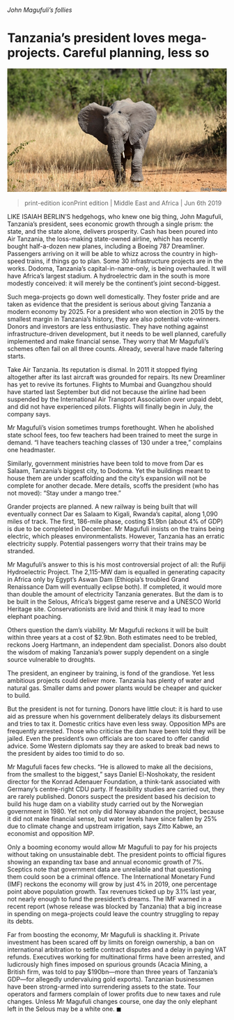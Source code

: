 ###### John Magufuli’s follies

# Tanzania’s president loves mega-projects. Careful planning, less so 

![image](images/20190608_MAP003_0.jpg) 

> print-edition iconPrint edition | Middle East and Africa | Jun 6th 2019 

LIKE ISAIAH BERLIN’S hedgehogs, who knew one big thing, John Magufuli, Tanzania’s president, sees economic growth through a single prism: the state, and the state alone, delivers prosperity. Cash has been poured into Air Tanzania, the loss-making state-owned airline, which has recently bought half-a-dozen new planes, including a Boeing 787 Dreamliner. Passengers arriving on it will be able to whizz across the country in high-speed trains, if things go to plan. Some 30 infrastructure projects are in the works. Dodoma, Tanzania’s capital-in-name-only, is being overhauled. It will have Africa’s largest stadium. A hydroelectric dam in the south is more modestly conceived: it will merely be the continent’s joint second-biggest. 

Such mega-projects go down well domestically. They foster pride and are taken as evidence that the president is serious about giving Tanzania a modern economy by 2025. For a president who won election in 2015 by the smallest margin in Tanzania’s history, they are also potential vote-winners. Donors and investors are less enthusiastic. They have nothing against infrastructure-driven development, but it needs to be well planned, carefully implemented and make financial sense. They worry that Mr Magufuli’s schemes often fail on all three counts. Already, several have made faltering starts. 

Take Air Tanzania. Its reputation is dismal. In 2011 it stopped flying altogether after its last aircraft was grounded for repairs. Its new Dreamliner has yet to revive its fortunes. Flights to Mumbai and Guangzhou should have started last September but did not because the airline had been suspended by the International Air Transport Association over unpaid debt, and did not have experienced pilots. Flights will finally begin in July, the company says. 

Mr Magufuli’s vision sometimes trumps forethought. When he abolished state school fees, too few teachers had been trained to meet the surge in demand. “I have teachers teaching classes of 130 under a tree,” complains one headmaster. 

Similarly, government ministries have been told to move from Dar es Salaam, Tanzania’s biggest city, to Dodoma. Yet the buildings meant to house them are under scaffolding and the city’s expansion will not be complete for another decade. Mere details, scoffs the president (who has not moved): “Stay under a mango tree.” 

Grander projects are planned. A new railway is being built that will eventually connect Dar es Salaam to Kigali, Rwanda’s capital, along 1,090 miles of track. The first, 186-mile phase, costing $1.9bn (about 4% of GDP) is due to be completed in December. Mr Magufuli insists on the trains being electric, which pleases environmentalists. However, Tanzania has an erratic electricity supply. Potential passengers worry that their trains may be stranded. 

Mr Magufuli’s answer to this is his most controversial project of all: the Rufiji Hydroelectric Project. The 2,115-MW dam is equalled in generating capacity in Africa only by Egypt’s Aswan Dam (Ethiopia’s troubled Grand Renaissance Dam will eventually eclipse both). If completed, it would more than double the amount of electricity Tanzania generates. But the dam is to be built in the Selous, Africa’s biggest game reserve and a UNESCO World Heritage site. Conservationists are livid and think it may lead to more elephant poaching. 

Others question the dam’s viability. Mr Magufuli reckons it will be built within three years at a cost of $2.9bn. Both estimates need to be trebled, reckons Joerg Hartmann, an independent dam specialist. Donors also doubt the wisdom of making Tanzania’s power supply dependent on a single source vulnerable to droughts. 

The president, an engineer by training, is fond of the grandiose. Yet less ambitious projects could deliver more. Tanzania has plenty of water and natural gas. Smaller dams and power plants would be cheaper and quicker to build. 

But the president is not for turning. Donors have little clout: it is hard to use aid as pressure when his government deliberately delays its disbursement and tries to tax it. Domestic critics have even less sway. Opposition MPs are frequently arrested. Those who criticise the dam have been told they will be jailed. Even the president’s own officials are too scared to offer candid advice. Some Western diplomats say they are asked to break bad news to the president by aides too timid to do so. 

Mr Magufuli faces few checks. “He is allowed to make all the decisions, from the smallest to the biggest,” says Daniel El-Noshokaty, the resident director for the Konrad Adenauer Foundation, a think-tank associated with Germany’s centre-right CDU party. If feasibility studies are carried out, they are rarely published. Donors suspect the president based his decision to build his huge dam on a viability study carried out by the Norwegian government in 1980. Yet not only did Norway abandon the project, because it did not make financial sense, but water levels have since fallen by 25% due to climate change and upstream irrigation, says Zitto Kabwe, an economist and opposition MP. 

Only a booming economy would allow Mr Magufuli to pay for his projects without taking on unsustainable debt. The president points to official figures showing an expanding tax base and annual economic growth of 7%. Sceptics note that government data are unreliable and that questioning them could soon be a criminal offence. The International Monetary Fund (IMF) reckons the economy will grow by just 4% in 2019, one percentage point above population growth. Tax revenues ticked up by 3.1% last year, not nearly enough to fund the president’s dreams. The IMF warned in a recent report (whose release was blocked by Tanzania) that a big increase in spending on mega-projects could leave the country struggling to repay its debts. 

Far from boosting the economy, Mr Magufuli is shackling it. Private investment has been scared off by limits on foreign ownership, a ban on international arbitration to settle contract disputes and a delay in paying VAT refunds. Executives working for multinational firms have been arrested, and ludicrously high fines imposed on spurious grounds (Acacia Mining, a British firm, was told to pay $190bn—more than three years of Tanzania’s GDP—for allegedly undervaluing gold exports). Tanzanian businessmen have been strong-armed into surrendering assets to the state. Tour operators and farmers complain of lower profits due to new taxes and rule changes. Unless Mr Magufuli changes course, one day the only elephant left in the Selous may be a white one. ◼ 


